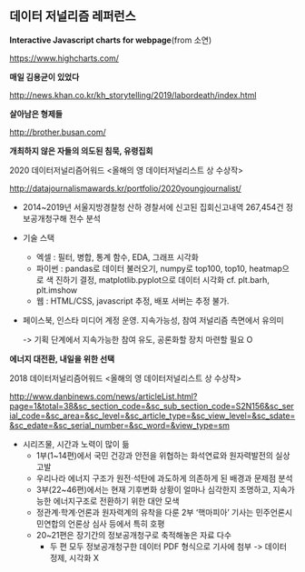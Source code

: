 ## 데이터 저널리즘 레퍼런스

**Interactive Javascript charts for webpage**(from 소연)

https://www.highcharts.com/



**매일 김용균이 있었다**

http://news.khan.co.kr/kh_storytelling/2019/labordeath/index.html



**살아남은 형제들**

http://brother.busan.com/



**개최하지 않은 자들의 의도된 침묵, 유령집회**

2020 데이터저널리즘어워드 <올해의 영 데이터저널리스트 상 수상작>

http://datajournalismawards.kr/portfolio/2020youngjournalist/

- 2014~2019년 서울지방경찰청 산하 경찰서에 신고된 집회신고내역 267,454건 정보공개청구해 전수 분석

- 기술 스택 

  - 엑셀 : 필터, 병합, 통계 함수, EDA, 그래프 시각화
  - 파이썬 : pandas로 데이터 불러오기, numpy로 top100, top10, heatmap으로 색 진하기 결정, matplotlib.pyplot으로 데이터 시각화 cf. plt.barh, plt.imshow
  - 웹 : HTML/CSS, javascript 추정, 배포 서버는 추정 불가.

- 페이스북, 인스타 미디어 계정 운영. 지속가능성, 참여 저널리즘 측면에서 유의미 

  -> 기획 단계에서 지속가능한 참여 유도, 공론화할 장치 마련할 필요 O



**에너지 대전환, 내일을 위한 선택**

2018 데이터저널리즘어워드 <올해의 영 데이터저널리스트 상 수상작>

http://www.danbinews.com/news/articleList.html?page=1&total=38&sc_section_code=&sc_sub_section_code=S2N156&sc_serial_code=&sc_area=&sc_level=&sc_article_type=&sc_view_level=&sc_sdate=&sc_edate=&sc_serial_number=&sc_word=&view_type=sm

- 시리즈물, 시간과 노력이 많이 듦
  - 1부(1~14편)에서 국민 건강과 안전을 위협하는 화석연료와 원자력발전의 실상 고발
  - 우리나라 에너지 구조가 원전·석탄에 과도하게 의존하게 된 배경과 문제점 분석
  - 3부(22~46편)에서는 현재 기후변화 상황이 얼마나 심각한지 조명하고, 지속가능한 에너지구조로 전환하기 위한 대안 모색
  - 정관계·학계·언론과 원자력계의 유착을 다룬 2부 ‘핵마피아’ 기사는 민주언론시민연합의 언론상 심사 등에서 특히 호평
  - 20~21편은 장기간의 정보공개청구로 축적해놓은 자료 다수
    - 두 편 모두 정보공개청구한 데이터 PDF 형식으로 기사에 첨부 -> 데이터 정제, 시각화 X